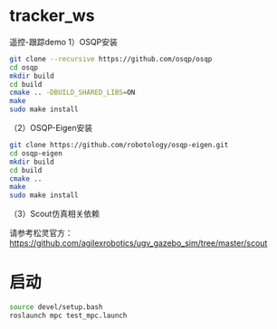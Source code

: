 # tracker_ws
遥控-跟踪demo
1）OSQP安装

```bash
git clone --recursive https://github.com/osqp/osqp
cd osqp
mkdir build
cd build
cmake .. -DBUILD_SHARED_LIBS=ON
make
sudo make install
```

（2）OSQP-Eigen安装

```bash
git clone https://github.com/robotology/osqp-eigen.git
cd osqp-eigen
mkdir build 
cd build
cmake ..
make
sudo make install
```

（3）Scout仿真相关依赖

请参考松灵官方：https://github.com/agilexrobotics/ugv_gazebo_sim/tree/master/scout



# 启动

```bash
source devel/setup.bash
roslaunch mpc test_mpc.launch
```

